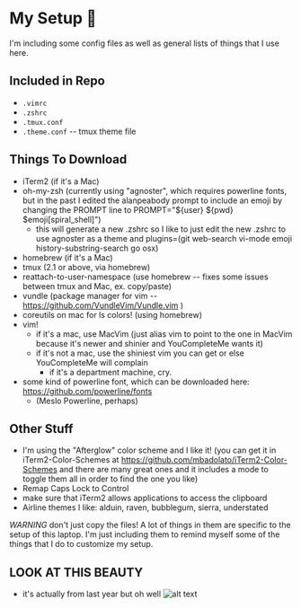 # My Setup 🌟

I'm including some config files as well as general lists of things that I use here.

## Included in Repo
* `.vimrc`
* `.zshrc`
* `.tmux.conf`
* `.theme.conf` -- tmux theme file

## Things To Download
* iTerm2 (if it's a Mac)
* oh-my-zsh (currently using "agnoster", which requires powerline fonts, but in the past I edited the alanpeabody prompt to include an emoji by changing the PROMPT line to PROMPT="${user} ${pwd} $emoji[spiral_shell]")
  * this will generate a new .zshrc so I like to just edit the new .zshrc to use agnoster as a theme and plugins=(git web-search vi-mode emoji history-substring-search go osx)
* homebrew (if it's a Mac)
* tmux (2.1 or above, via homebrew)
* reattach-to-user-namespace (use homebrew -- fixes some issues between tmux and Mac, ex. copy/paste)
* vundle (package manager for vim -- https://github.com/VundleVim/Vundle.vim )
* coreutils on mac for ls colors! (using homebrew)
* vim!
  * if it's a mac, use MacVim (just alias vim to point to the one in MacVim because it's newer and shinier and YouCompleteMe wants it)
  * if it's not a mac, use the shiniest vim you can get or else YouCompleteMe will complain
    * if it's a department machine, cry.
* some kind of powerline font, which can be downloaded here: https://github.com/powerline/fonts
  * (Meslo Powerline, perhaps)

## Other Stuff
* I'm using the "Afterglow" color scheme and I like it! (you can get it in iTerm2-Color-Schemes at https://github.com/mbadolato/iTerm2-Color-Schemes and there are many great ones and it includes a mode to toggle them all in order to find the one you like)
* Remap Caps Lock to Control
* make sure that iTerm2 allows applications to access the clipboard
* Airline themes I like: alduin, raven, bubblegum, sierra, understated

*WARNING* don't just copy the files! A lot of things in them are specific to the setup of this laptop. I'm just including them to remind myself some of the things that I do to customize my setup.

## LOOK AT THIS BEAUTY
* it's actually from last year but oh well
![alt text](https://user-images.githubusercontent.com/12420326/27706897-569c093c-5ce1-11e7-890e-5368744e180d.png)
